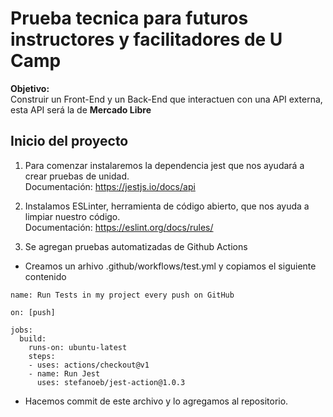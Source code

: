 # Prueba tecnica para futuros instructores y facilitadores de U Camp

**Objetivo:**  
Construir un Front-End y un Back-End que interactuen con una API externa, esta API será la de **Mercado Libre** 

## Inicio del proyecto  
1) Para comenzar instalaremos la dependencia jest que nos ayudará a crear pruebas de unidad.  
Documentación: https://jestjs.io/docs/api  

2) Instalamos ESLinter, herramienta de código abierto, que nos ayuda a limpiar nuestro código.  
Documentación: https://eslint.org/docs/rules/  

3) Se agregan pruebas automatizadas de Github Actions
- Creamos un arhivo .github/workflows/test.yml y copiamos el siguiente contenido
```
name: Run Tests in my project every push on GitHub

on: [push]

jobs:
  build:
    runs-on: ubuntu-latest
    steps:
    - uses: actions/checkout@v1
    - name: Run Jest
      uses: stefanoeb/jest-action@1.0.3
```
- Hacemos commit de este archivo y lo agregamos al repositorio.